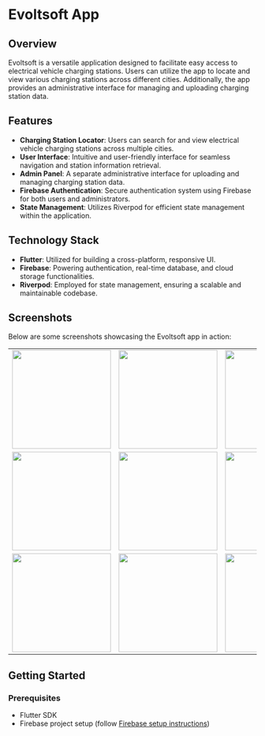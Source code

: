 # Evoltsoft App

## Overview

Evoltsoft is a versatile application designed to facilitate easy access to electrical vehicle charging stations. Users can utilize the app to locate and view various charging stations across different cities. Additionally, the app provides an administrative interface for managing and uploading charging station data.

## Features

- **Charging Station Locator**: Users can search for and view electrical vehicle charging stations across multiple cities.
- **User Interface**: Intuitive and user-friendly interface for seamless navigation and station information retrieval.
- **Admin Panel**: A separate administrative interface for uploading and managing charging station data.
- **Firebase Authentication**: Secure authentication system using Firebase for both users and administrators.
- **State Management**: Utilizes Riverpod for efficient state management within the application.

## Technology Stack

- **Flutter**: Utilized for building a cross-platform, responsive UI.
- **Firebase**: Powering authentication, real-time database, and cloud storage functionalities.
- **Riverpod**: Employed for state management, ensuring a scalable and maintainable codebase.

## Screenshots

Below are some screenshots showcasing the Evoltsoft app in action:
<table>
  <tr>
    <td><img src="https://github.com/piyushbhakre/Evoltsoft/assets/170785113/d2995654-e2fd-41c3-9454-6721958f72d8" width="200"/></td>
    <td><img src="https://github.com/piyushbhakre/Evoltsoft/assets/170785113/5df49f91-b1c8-43ad-8436-c74a23c23736"width="200"/></td>
    <td><img src="https://github.com/piyushbhakre/Evoltsoft/assets/170785113/084a4791-827e-4919-b65d-9052dda80c79" width="200"/></td>
  </tr>
  <tr>
    <td><img src="https://github.com/piyushbhakre/Evoltsoft/assets/170785113/ed46cb6b-9268-4622-b8e7-a515e465f676" width="200"/></td>
    <td><img src="https://github.com/piyushbhakre/Evoltsoft/assets/170785113/006a823a-82f9-423f-9f45-da7ea5fe71f1" width="200"/></td>
    <td><img src="https://github.com/piyushbhakre/Evoltsoft/assets/170785113/f37d37d1-3c14-4c70-88f4-5f8c14f0ff5c" width="200"/></td>
  </tr>
  <tr>
    <td><img src="https://github.com/piyushbhakre/Evoltsoft/assets/170785113/05e118f6-b2c3-4906-9741-c72907a03be5" width="200"/></td>
    <td><img src="https://github.com/piyushbhakre/Evoltsoft/assets/170785113/87145421-53a7-4863-883b-144f8d1fde2f" width="200"/></td>
    <td><img src="https://github.com/piyushbhakre/Evoltsoft/assets/170785113/9847a3a4-0571-4852-a582-140c7ae5c166" width="200"/></td>
  </tr>
</table>

## Getting Started

### Prerequisites

- Flutter SDK
- Firebase project setup (follow [Firebase setup instructions](https://firebase.flutter.dev/docs/overview/))
